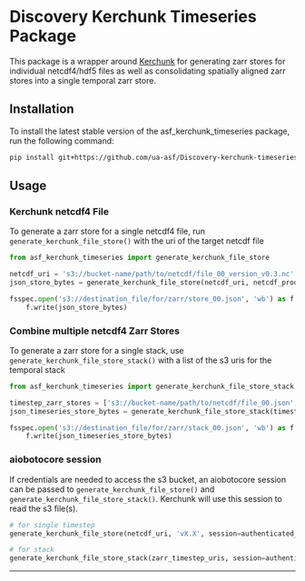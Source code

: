 # Discovery Kerchunk Timeseries Package

This package is a wrapper around [Kerchunk](https://github.com/fsspec/kerchunk) for generating
zarr stores for individual netcdf4/hdf5 files as well as consolidating spatially aligned zarr stores
into a single temporal zarr store.

## Installation

To install the latest stable version of the asf_kerchunk_timeseries package, run the following command:

``` bash
pip install git+https://github.com/ua-asf/Discovery-kerchunk-timeseries@stable
```

## Usage
### Kerchunk netcdf4 File

To generate a zarr store for a single netcdf4 file, run `generate_kerchunk_file_store()` with the uri of the target netcdf file

``` python
from asf_kerchunk_timeseries import generate_kerchunk_file_store

netcdf_uri = 's3://bucket-name/path/to/netcdf/file_00_version_v0.3.nc'
json_store_bytes = generate_kerchunk_file_store(netcdf_uri, netcdf_product_version='v0.3')

fsspec.open('s3://destination_file/for/zarr/store_00.json', 'wb') as f:
    f.write(json_store_bytes)
```
### Combine multiple netcdf4 Zarr Stores

To generate a zarr store for a single stack, use `generate_kerchunk_file_store_stack()`
with a list of the s3 uris for the temporal stack

``` python
from asf_kerchunk_timeseries import generate_kerchunk_file_store_stack

timestep_zarr_stores = ['s3://bucket-name/path/to/netcdf/file_00.json', ..., 's3://bucket-name/path/to/netcdf/file_01.json']
json_timeseries_store_bytes = generate_kerchunk_file_store_stack(timestep_zarr_stores)

fsspec.open('s3://destination_file/for/zarr/stack_00.json', 'wb') as f:
    f.write(json_timeseries_store_bytes)
```

### aiobotocore session
If credentials are needed to access the s3 bucket, an aiobotocore session can be passed to `generate_kerchunk_file_store()` and `generate_kerchunk_file_store_stack()`. Kerchunk will use this session to read the s3 file(s).

``` python
# for single timestep
generate_kerchunk_file_store(netcdf_uri, 'vX.X', session=authenticated_aio_session)

# for stack
generate_kerchunk_file_store_stack(zarr_timestep_uris, session=authenticated_aio_session)
```
--------